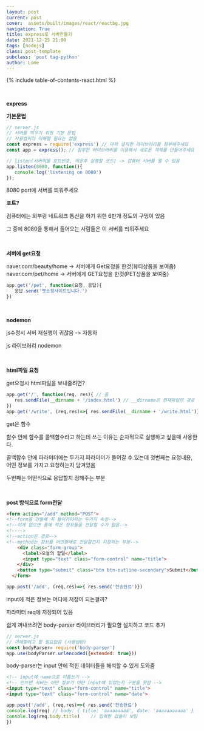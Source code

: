 ```yaml
---
layout: post
current: post
cover:  assets/built/images/react/reactbg.jpg
navigation: True
title: express로 서버만들기
date: 2021-12-25 21:00
tags: [nodejs]
class: post-template
subclass: 'post tag-python'
author: Lome
---
```


<span></span>

{% include table-of-contents-react.html %}

<br>

<strong class="subtitle_fontAwesome">express</strong>

<strong class="subtitle2_fontAwesome">기본문법</strong>

~~~javascript
// server.js
// 서버를 띄우기 위한 기본 문법
// 사용법이라 이해할 필요는 없음
const express = require('express') // 아까 설치한 라이브러리를 첨부해주세요
const app = express(); // 첨부한 라이브러리를 이용해서 새로운 객체를 만들어주세요

// listen(서버띄울 포트번호, 띄운후 실행할 코드) -> 컴퓨터 서버를 열 수 있음
app.listen(8080, function(){ 
   console.log('listening on 8080')
});
~~~

8080 port에 서버를 띄워주세요

<strong>포트?</strong>

컴퓨터에는 외부랑 네트워크 통신을 하기 위한 6만개 정도의 구멍이 있음

그 중에 8080을 통해서 들어오는 사람들은 이 서버를 띄워주세요

<br>

<strong class="subtitle2_fontAwesome">서버에 get요청</strong>

naver.com/beauty/home -> 서버에게 Get요청을 한것(뷰티상품을 보여줌)
naver.com/pet/home -> 서버에게 GET요청을 한것(PET상품을 보여줌)

~~~javascript
app.get('/pet', function(요청, 응답){
   응답.send('펫쇼핑사이트입니다.')
})
~~~

<br>

<strong class="subtitle2_fontAwesome">nodemon</strong>

js수정시 서버 재실행이 귀찮음 -> 자동화
 
js 라이브러리 nodemon

<br>

<strong class="subtitle2_fontAwesome">html파일 요청</strong>

get요청시 html파일을 보내줄려면?

~~~javascript
app.get('/', function(req, res){ // 홈
   res.sendFile(__dirname + '/index.html') // __dirname은 현재파일의 경로
})
app.get('/write', (req,res)=>{ res.sendFile(__dirname + '/write.html')})
~~~

get은 함수 

함수 안에 함수를 콜백함수라고 하는데 쓰는 이유는 순차적으로 실행하고 싶을때 사용한다.

콜백함수 안에 파라미터에는 두가지 파라미터가 들어갈 수 있는데 첫번째는 요청내용, 어떤 정보를 가지고 요청하는지 담겨있음

두번째는 어떤식으로 응답할지 정해주는 부분

<br>

<strong class="subtitle2_fontAwesome">post 방식으로 form전달</strong>

~~~html
<form action="/add" method="POST"> 
<!--form을 만들때 꼭 들어가야하는 두가지 속성-->
<!--이게 없으면 폼에 적은 정보들을 전달할 수가 없음-->
<!---->
<!--action은 경로-->
<!--method는 정보를 어떤형태로 전달할건지 지정하는 부분-->
    <div class="form-group">
      <label>오늘의 할일</label>
      <input type="text" class="form-control" name="title">
    </div>
    <button type="submit" class="btn btn-outline-secondary">Submit</button>
  </form> 
~~~

~~~javascript
app.post('/add', (req,res)=>{ res.send('전송완료')})
~~~

input에 적은 정보는 어디에 저장이 되는걸까?

파라미터 req에 저장되어 있음

쉽게 꺼내쓰려면 body-parser 라이브러리가 필요함 설치하고 코드 추가

~~~javascript
// server.js
// 이해할려고 할 필요없음 (사용법임)
const bodyParser= require('body-parser')
app.use(bodyParser.urlencoded({extended: true})) 
~~~

body-parser는 input 안에 적힌 데이터들을 해석할 수 있게 도와줌

~~~html
<!-- input에 name으로 이름쓰기 -->
<!-- 안쓰면 서버는 어떤 정보가 어떤 input에 있었는지 구분을 못함 -->
<input type="text" class="form-control" name="title">
<input type="text" class="form-control" name="date">
~~~

~~~javascript
app.post('/add', (req,res)=>{ res.send('전송완료')  
console.log(req) // body: { title: 'aaaaaaaaa', date: 'aaaaaaaaaaa' }
console.log(req.body.title)    // 입력한 값들이 보임
})
~~~


